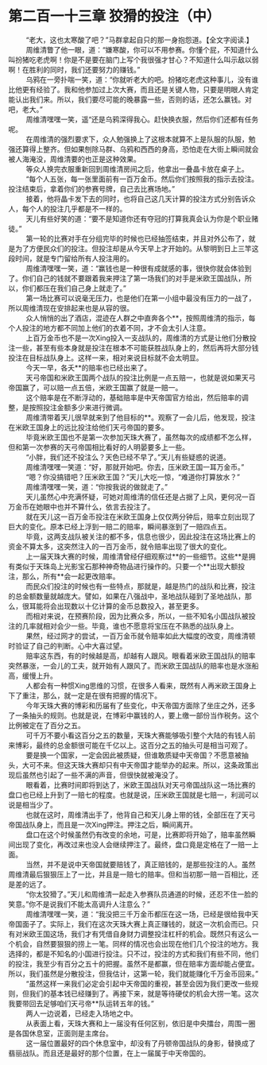 <h1>第二百一十三章 狡猾的投注（中）</h1>
<div id="content">&nbsp&nbsp&nbsp&nbsp&nbsp&nbsp&nbsp&nbsp
 “老大，这也太寒酸了吧？”马群拿起自只的那一身抱怨道。【全文字阅读.】
 <br/>&nbsp&nbsp&nbsp&nbsp&nbsp&nbsp&nbsp&nbsp
 周维清瞥了他一眼，道：“嫌寒酸，你可以不用参赛。你懂个屁，不知道什么叫扮猪吃老虎啊！你是不是要在脑门上写个我很强才甘心？不知道什么叫示敌以弱啊！在胜利的同时，我们还要努力的赚钱。”
 <br/>&nbsp&nbsp&nbsp&nbsp&nbsp&nbsp&nbsp&nbsp
 乌鸦在一旁扑喘一笑，道：“你就听老大的吧。扮猪吃老虎这种事儿，没有谁比他更有经验了。我和他参加过上次大赛，而且还是关键人物，只要是明眼人肯定能认出我们来。所以，我们要尽可能的晚暴露一些，否则的话，还怎么赢钱。对吧，老大。”
 <br/>&nbsp&nbsp&nbsp&nbsp&nbsp&nbsp&nbsp&nbsp
 周维清嘿嘿一笑，遥“还是乌鸦深得我心。赶快换衣服，然后你们还都有任务呢。
 <br/>&nbsp&nbsp&nbsp&nbsp&nbsp&nbsp&nbsp&nbsp
 在周维清的强烈要求下，众人勉强换上了这根本就算不上是队服的队服，勉强还算得上整齐。但如果刨除马群、乌鸦和西西的身高，恐怕走在大街上瞬间就会被人海淹没，周维清要的也正是这种效果。
 <br/>&nbsp&nbsp&nbsp&nbsp&nbsp&nbsp&nbsp&nbsp
 等众人换完衣服重新回到周维清房间之后，他拿出一叠晶卡放在桌子上。
 <br/>&nbsp&nbsp&nbsp&nbsp&nbsp&nbsp&nbsp&nbsp
 “每个人五张，每一张里面前有一百万金币。然后你们按照我的指示去投注。投注结束后，拿着你们的参赛号牌，自己去比赛场地。”
 <br/>&nbsp&nbsp&nbsp&nbsp&nbsp&nbsp&nbsp&nbsp
 接着，他将晶卡发下去的同时，也将自己这几天计算的投注方式分别告诉众人，每个人的投注几乎都是不一样的。
 <br/>&nbsp&nbsp&nbsp&nbsp&nbsp&nbsp&nbsp&nbsp
 天儿有些好笑的道：“要不是知道你还有夺冠的打算我真会认为你是个职业赌徒。”
 <br/>&nbsp&nbsp&nbsp&nbsp&nbsp&nbsp&nbsp&nbsp
 第一轮的比赛对手在分组完毕的时候也已经抽签结束，并且对外公布了，就是为了方便民众们的投注。但投注却是从今天早上才开始的。从黎明到日上三竿这段时间，就是专门留给所有人投注用的。
 <br/>&nbsp&nbsp&nbsp&nbsp&nbsp&nbsp&nbsp&nbsp
 周维清嘿嘿一笑，道：“赢钱也是一种很有成就感的事，很快你就会体验到了。你们自己的钱就不要跟着我来押注了第一场我们的对手是米欧王国战队，所以，你们都压在我们自己身上就走了。”
 <br/>&nbsp&nbsp&nbsp&nbsp&nbsp&nbsp&nbsp&nbsp
 第一场比赛可以说毫无压力，也是他们在第一小组中最没有压力的一战了，所以周维清现在安排起来也是从容的很。
 <br/>&nbsp&nbsp&nbsp&nbsp&nbsp&nbsp&nbsp&nbsp
 众人悄悄的出了酒店，混迹在人群之中直奔各个**，按照周维清的指示，每个人投注的地方都不同加上他们的衣着不同，才不会太引人注意。
 <br/>&nbsp&nbsp&nbsp&nbsp&nbsp&nbsp&nbsp&nbsp
 上百万金币也不是一次Xing投入一支战队的，周维清的方式是让他们分散投注一些，甚至有些本身就是投注在根本不可能获胜战队身上的，然后再将大部分钱投注在目标战队身上。这样一来，相对来说目标就不会太明显。
 <br/>&nbsp&nbsp&nbsp&nbsp&nbsp&nbsp&nbsp&nbsp
 今天一早，各夭**的赔率也已经出来了。
 <br/>&nbsp&nbsp&nbsp&nbsp&nbsp&nbsp&nbsp&nbsp
 天弓帝国和米欧王国两个战队的投注比例是一点五赔一，也就是说如果天弓帝国赢了，可以赔一点五倍，米欧王国赢了就是一赔一。
 <br/>&nbsp&nbsp&nbsp&nbsp&nbsp&nbsp&nbsp&nbsp
 这个赔率是在不断浮动的，基础赔率是中天帝国官方给出，然后赔率的调整，是按照投注金额多少来进行微调。
 <br/>&nbsp&nbsp&nbsp&nbsp&nbsp&nbsp&nbsp&nbsp
 周维清带着天儿很早就来到了他目标的**。观察了一会儿后，他发现，投注在米欧王国身上的远比投注给他们天弓帝国的要多。
 <br/>&nbsp&nbsp&nbsp&nbsp&nbsp&nbsp&nbsp&nbsp
 毕竟米欧王国也不是第一次参加天珠大赛了，虽然每次的成绩都不怎么样，但和第一次参赛的天弓帝国相比看好的人明晏要多上一些。
 <br/>&nbsp&nbsp&nbsp&nbsp&nbsp&nbsp&nbsp&nbsp
 “小胖，我们还不投注么？天色已经不早了。”天儿有些疑惑的说道。
 <br/>&nbsp&nbsp&nbsp&nbsp&nbsp&nbsp&nbsp&nbsp
 周维清嘿嘿一笑道：“好，那就开始吧。你去，压米欧王国一耳万金币。”
 <br/>&nbsp&nbsp&nbsp&nbsp&nbsp&nbsp&nbsp&nbsp
 “嗯？你没搞错吧？压米欧王国？”天儿大吃一惊，“难道你打算放水？”
 <br/>&nbsp&nbsp&nbsp&nbsp&nbsp&nbsp&nbsp&nbsp
 周维清嘿嘿一笑，道：“你按我说的做就走了。”
 <br/>&nbsp&nbsp&nbsp&nbsp&nbsp&nbsp&nbsp&nbsp
 天儿虽然心中充满怀疑，可她对周维清的信任还是占据了上风，更何况一百万金币在她眼中也并不算什么，依言去投注了。
 <br/>&nbsp&nbsp&nbsp&nbsp&nbsp&nbsp&nbsp&nbsp
 就在天儿这一百万金币投注在米欧王国身上仅仅两分钟后，赔率立刻出现了巨大的变化。原本已经上浮到一赔二的赔率，瞬间暴涨到了一赔四点五。
 <br/>&nbsp&nbsp&nbsp&nbsp&nbsp&nbsp&nbsp&nbsp
 毕竟，这两支战队被关注的都不多，信息也很少，因此投注在这场比赛上的资金不算太多，这突然注入的一百万金币，就令赔率出现了很大的变化。
 <br/>&nbsp&nbsp&nbsp&nbsp&nbsp&nbsp&nbsp&nbsp
 上一届天珠大赛的时候，周维清曾经仔细观察过**的一些细节。这些**是拥有类似于天珠岛上光影宝石那种神奇物品进行操作的。只要一个**出现大额投注，那么，所有**会一起更改赔率。
 <br/>&nbsp&nbsp&nbsp&nbsp&nbsp&nbsp&nbsp&nbsp
 而民众们投注的时候也有一些特点，那就是，越是热门的战队和比赛，投注的总金额数量就越庞大。譬如，如果在八强战中，圣地战队碰到了圣地战队，那么，很耳能将会出现数以十亿计算的金币总数投入，甚至更多。
 <br/>&nbsp&nbsp&nbsp&nbsp&nbsp&nbsp&nbsp&nbsp
 而相对来说，在预赛阶段，因为比赛众多，所以，一些不知名小国战队被投注的几率就相对会少一些。毕竟，谁也不愿意将宝压在不熟悉的战队身上。
 <br/>&nbsp&nbsp&nbsp&nbsp&nbsp&nbsp&nbsp&nbsp
 果然，经过网才的尝试，一百万金币就令赔率如此大幅度的改变，周维清顿时验证了自己的判断。心中大喜过望。
 <br/>&nbsp&nbsp&nbsp&nbsp&nbsp&nbsp&nbsp&nbsp
 赔率这东西，有的时候越是高，却越有人跟风。眼看着米欧王国战队的赔率突然暴涨，一会儿的工夫，就开始有人跟风了。而米欧王国战队的赔率也是水涨船高，缓慢上升。
 <br/>&nbsp&nbsp&nbsp&nbsp&nbsp&nbsp&nbsp&nbsp
 人都会有一种惯Xing思维的习惯，在很多人看来，既然有人再米欧王国身上下了重注，那么，就一定是在很有把握的情况下。
 <br/>&nbsp&nbsp&nbsp&nbsp&nbsp&nbsp&nbsp&nbsp
 今年天珠大赛的博彩和历届有了些变化，中天帝国方面除了坐庄之外，还多了一条抽头的规则。也就是说，在博彩中赢钱的人，要上缴一部份当作税务。这个比例被定在了百分之五。
 <br/>&nbsp&nbsp&nbsp&nbsp&nbsp&nbsp&nbsp&nbsp
 可千万不要小看这百分之五的数量，天珠大赛能够吸引整个大陆的有钱人前来博彩，最终的总金额很可能在千亿以上。这百分之五的抽头可是相当可观了。
 <br/>&nbsp&nbsp&nbsp&nbsp&nbsp&nbsp&nbsp&nbsp
 要是换一个国家，一定会因此被质疑，但谁敢质疑中天帝国？不愿意被抽头，大可不来。但这天珠大赛却只有中天帝国才能举办的起来。所以，这条政策出现后虽然也引起了一些不满的声音，但很快就被淹没了。
 <br/>&nbsp&nbsp&nbsp&nbsp&nbsp&nbsp&nbsp&nbsp
 眼看着，比赛时间即将到达了，米欧王国战队对天弓帝国战队这一场比赛的盘口也已经上升到了一赔七的程度。也就是说，压米欧王国就是七赔一，利润可以说是相当少了。
 <br/>&nbsp&nbsp&nbsp&nbsp&nbsp&nbsp&nbsp&nbsp
 也就在这时，周维清出手了，他背自己和天儿身上带的钱，全部压在了天弓帝国战队身上，而且是一次Xing押注。押注之后，瞬间离开。
 <br/>&nbsp&nbsp&nbsp&nbsp&nbsp&nbsp&nbsp&nbsp
 盘口在这个时候虽然仍有改变的余地，可是，比赛即将开始了，赔率虽然瞬间出现了变化，再改过来也没人会继续押注了。最终，盘口竟是定格在了一赔一上面。
 <br/>&nbsp&nbsp&nbsp&nbsp&nbsp&nbsp&nbsp&nbsp
 当然，并不是说中天帝国就要赔钱了，真正赔钱的，是那些投注的人。虽然周维清最后狠狠压上了一比，并且是一赔七的赔率。但和当初那一赔一百相比，还是差的远了。
 <br/>&nbsp&nbsp&nbsp&nbsp&nbsp&nbsp&nbsp&nbsp
 “你太狡猾了。”天儿和周维清一起走入参赛队员通道的时候，还忍不住一脸的笑意。”你不是说我们不能太高调升人注意么？”
 <br/>&nbsp&nbsp&nbsp&nbsp&nbsp&nbsp&nbsp&nbsp
 周维清嘿嘿一笑，道：“我没把三千万金币都压在这一场，已经是很给我中天帝国面子了。实际上，我们在这次天珠大赛上真正赚钱的，就这一次机会而已。只有对米欧王国这场，我们才有凭借自身财力调整投注杠杆的机会。既然只有这么一个机会，自然要狠狠的捞上一笔。同样的情况也会出现在他们几个投注的地方。我选择的，都是不知名的小国进行投注。只不过，投注的方式和我们有些不同，他们的投注，我至少有百分之五十的把握。虽然不是都赢，但在赔率方面却能占便宜。所以，我们虽然是分散投注，但我估计，这第一轮，我们就能赚化千万金币回来。”
 <br/>&nbsp&nbsp&nbsp&nbsp&nbsp&nbsp&nbsp&nbsp
 “虽然这样一来我们必定会引起中天帝国的重视，甚至会因为我们更改一些规则，但我们的基本钱已经赚到了。再接下来，就是等待硬仗的机会大捞一笔。这次我要带回去足够咱们天弓帝**队运转五年的钱。”
 <br/>&nbsp&nbsp&nbsp&nbsp&nbsp&nbsp&nbsp&nbsp
 两人一边说着，已经走入场地之中。
 <br/>&nbsp&nbsp&nbsp&nbsp&nbsp&nbsp&nbsp&nbsp
 从表面上看，天珠大赛和上一届没有任何区别，依旧是中央擂台，周围一圈是各国休息室，正面则是主席台。
 <br/>&nbsp&nbsp&nbsp&nbsp&nbsp&nbsp&nbsp&nbsp
 这一届位置最好的四个休息室中，却没有了丹顿帝国战队的身影，替换成了翡丽战队。而且还是最好的那个位置，在上一届属于中天帝国的。
 <br/>&nbsp&nbsp&nbsp&nbsp&nbsp&nbsp&nbsp&nbsp
 <br/>&nbsp&nbsp&nbsp&nbsp&nbsp&nbsp&nbsp&nbsp
</div>
